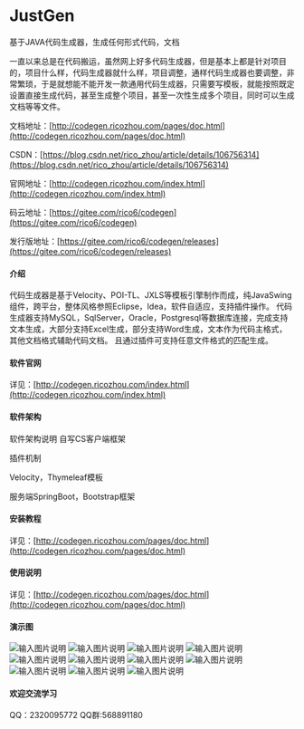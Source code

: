 # JustGen
基于JAVA代码生成器，生成任何形式代码，文档

一直以来总是在代码搬运，虽然网上好多代码生成器，但是基本上都是针对项目的，项目什么样，代码生成器就什么样，项目调整，通样代码生成器也要调整，非常繁琐，于是就想能不能开发一款通用代码生成器，只需要写模板，就能按照既定设置直接生成代码，甚至生成整个项目，甚至一次性生成多个项目，同时可以生成文档等等文件。

文档地址：[http://codegen.ricozhou.com/pages/doc.html](http://codegen.ricozhou.com/pages/doc.html)

CSDN：[https://blog.csdn.net/rico_zhou/article/details/106756314](https://blog.csdn.net/rico_zhou/article/details/106756314)

官网地址：[http://codegen.ricozhou.com/index.html](http://codegen.ricozhou.com/index.html)

码云地址：[https://gitee.com/rico6/codegen](https://gitee.com/rico6/codegen)

发行版地址：[https://gitee.com/rico6/codegen/releases](https://gitee.com/rico6/codegen/releases)

#### 介绍
代码生成器是基于Velocity、POI-TL、JXLS等模板引擎制作而成，纯JavaSwing组件，跨平台，整体风格参照Eclipse，Idea，软件自适应，支持插件操作。
代码生成器支持MySQL，SqlServer，Oracle，Postgresql等数据库连接，完成支持文本生成，大部分支持Excel生成，部分支持Word生成，文本作为代码主格式，其他文档格式辅助代码文档。
且通过插件可支持任意文件格式的匹配生成。

#### 软件官网

详见：[http://codegen.ricozhou.com/index.html](http://codegen.ricozhou.com/index.html)

#### 软件架构
软件架构说明
自写CS客户端框架

插件机制

Velocity，Thymeleaf模板

服务端SpringBoot，Bootstrap框架

#### 安装教程

详见：[http://codegen.ricozhou.com/pages/doc.html](http://codegen.ricozhou.com/pages/doc.html)

#### 使用说明

详见：[http://codegen.ricozhou.com/pages/doc.html](http://codegen.ricozhou.com/pages/doc.html)

#### 演示图
![输入图片说明](https://github.com/ricozhou/JustGen/raw/master/img/1.png "微信截图_20200615093454.png")
![输入图片说明](https://github.com/ricozhou/JustGen/raw/master/img/2.png "微信截图_20200615084258.png")
![输入图片说明](https://github.com/ricozhou/JustGen/raw/master/img/3.png "微信截图_20200615084316.png")
![输入图片说明](https://github.com/ricozhou/JustGen/raw/master/img/4.png "微信截图_20200615084347.png")
![输入图片说明](https://github.com/ricozhou/JustGen/raw/master/img/5.png "微信截图_20200615084415.png")
![输入图片说明](https://github.com/ricozhou/JustGen/raw/master/img/6.png "微信截图_20200615084424.png")
![输入图片说明](https://github.com/ricozhou/JustGen/raw/master/img/7.png "微信截图_20200615084433.png")
![输入图片说明](https://github.com/ricozhou/JustGen/raw/master/img/8.png "微信截图_20200615084440.png")
![输入图片说明](https://github.com/ricozhou/JustGen/raw/master/img/9.png "微信截图_20200615084459.png")
![输入图片说明](https://github.com/ricozhou/JustGen/raw/master/img/10.png "微信截图_20200615084509.png")
![输入图片说明](https://github.com/ricozhou/JustGen/raw/master/img/11.png "微信截图_20200615084519.png")



#### 欢迎交流学习
QQ：2320095772
QQ群:568891180
